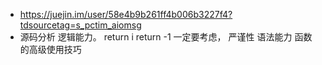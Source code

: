 - https://juejin.im/user/58e4b9b261ff4b006b3227f4?tdsourcetag=s_pctim_aiomsg
- 源码分析
    逻辑能力。
    return i
    return -1 一定要考虑， 严谨性
    语法能力
    函数的高级使用技巧
    
